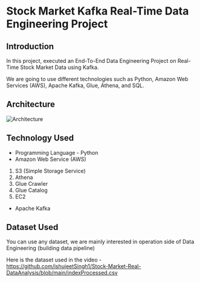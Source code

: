 # Stock Market Kafka Real-Time Data Engineering Project

## Introduction 
In this project, executed an End-To-End Data Engineering Project on Real-Time Stock Market Data using Kafka.

We are going to use different technologies such as Python, Amazon Web Services (AWS), Apache Kafka, Glue, Athena, and SQL.

## Architecture 
![Architecture](https://github.com/ishujeetSingh1/Stock-Market-Real-DataAnalysis/assets/142827400/1c5cd8f0-d3c5-4d39-a130-932a72382241)


## Technology Used
- Programming Language - Python
- Amazon Web Service (AWS)
1. S3 (Simple Storage Service)
2. Athena
3. Glue Crawler
4. Glue Catalog
5. EC2
- Apache Kafka


## Dataset Used
You can use any dataset, we are mainly interested in operation side of Data Engineering (building data pipeline) 

Here is the dataset used in the video - https://github.com/ishujeetSingh1/Stock-Market-Real-DataAnalysis/blob/main/indexProcessed.csv


